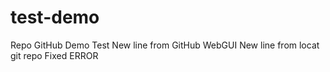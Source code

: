 # test-demo
Repo GitHub Demo Test 
New line from GitHub WebGUI 
New line from locat git repo
Fixed ERROR